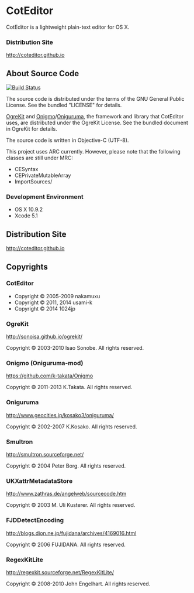 
CotEditor
=============================
CotEditor is a lightweight plain-text editor for OS X.

### Distribution Site
<http://coteditor.github.io>



About Source Code
-----------------------------
[![Build Status](https://travis-ci.org/coteditor/CotEditor.png)](https://travis-ci.org/coteditor/CotEditor)

The source code is distributed under the terms of the GNU General Public License. See the bundled "LICENSE" for details.

[OgreKit](http://sonoisa.github.io/ogrekit/) and [Onigmo](https://github.com/k-takata/Onigmo)/[Oniguruma](http://www.geocities.jp/kosako3/oniguruma/), the framework and library that CotEditor uses, are distributed under the OgreKit License. See the bundled document in OgreKit for details.

The source code is written in Objective-C (UTF-8).

This project uses ARC currently. However, please note that the following classes are still under MRC:

- CESyntax
- CEPrivateMutableArray
- ImportSources/

### Development Environment
- OS X 10.9.2
- Xcode 5.1


Distribution Site
-----------------------------
<http://coteditor.github.io>


Copyrights
-----------------------------
### CotEditor
- Copyright © 2005-2009 nakamuxu
- Copyright © 2011, 2014 usami-k
- Copyright © 2014 1024jp

### OgreKit
<http://sonoisa.github.io/ogrekit/>

Copyright © 2003-2010 Isao Sonobe. All rights reserved.

### Onigmo (Oniguruma-mod)
<https://github.com/k-takata/Onigmo>

Copyright © 2011-2013  K.Takata. All rights reserved. 

### Oniguruma
<http://www.geocities.jp/kosako3/oniguruma/>

Copyright © 2002-2007  K.Kosako. All rights reserved.

### Smultron
<http://smultron.sourceforge.net/>

Copyright © 2004 Peter Borg. All rights reserved.

### UKXattrMetadataStore
<http://www.zathras.de/angelweb/sourcecode.htm>

Copyright © 2003 M. Uli Kusterer. All rights reserved.

### FJDDetectEncoding
<http://blogs.dion.ne.jp/fujidana/archives/4169016.html>

Copyright © 2006 FUJIDANA. All rights reserved.

### RegexKitLite
<http://regexkit.sourceforge.net/RegexKitLite/>

Copyright © 2008-2010 John Engelhart. All rights reserved.

